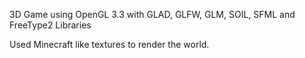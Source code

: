 3D Game using OpenGL 3.3 with GLAD, GLFW, GLM, SOIL, SFML and FreeType2 Libraries

Used Minecraft like textures to render the world.
